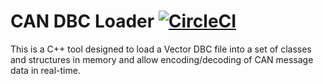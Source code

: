 # CAN DBC Loader [![CircleCI](https://circleci.com/gh/astuff/can_dbc_loader/tree/master.svg?style=svg)](https://circleci.com/gh/astuff/can_dbc_loader/tree/master)

This is a C++ tool designed to load a Vector DBC file into a set of classes and structures in memory
and allow encoding/decoding of CAN message data in real-time.
